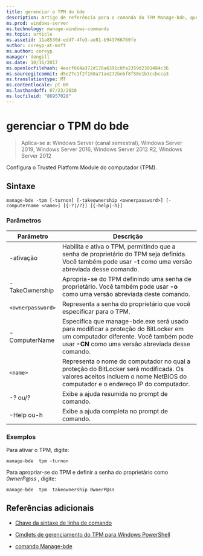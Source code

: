 ```yaml
---
title: gerenciar o TPM do bde
description: Artigo de referência para o comando do TPM Manage-bde, que configura o Trusted Platform Module do computador (TPM).
ms.prod: windows-server
ms.technology: manage-windows-commands
ms.topic: article
ms.assetid: 11a8530d-edd7-4fe3-ae81-b943766760fe
author: coreyp-at-msft
ms.author: coreyp
manager: dongill
ms.date: 10/16/2017
ms.openlocfilehash: 4eacf664a372d178a6391c8fa2359d2301484c36
ms.sourcegitcommit: d5e27c1f2f168a71ae272bebf8f50e1b3ccbcca3
ms.translationtype: MT
ms.contentlocale: pt-BR
ms.lasthandoff: 07/23/2020
ms.locfileid: "86957028"
---
```

# <a name="manage-bde-tpm"></a>gerenciar o TPM do bde

> Aplica-se a: Windows Server (canal semestral), Windows Server 2019, Windows Server 2016, Windows Server 2012 R2, Windows Server 2012

Configura o Trusted Platform Module do computador (TPM).

## <a name="syntax"></a>Sintaxe

```
manage-bde -tpm [-turnon] [-takeownership <ownerpassword>] [-computername <name>] [{-?|/?}] [{-help|-h}]
```

### <a name="parameters"></a>Parâmetros

| Parâmetro | Descrição |
| --------- | ----------- |
| -ativação | Habilita e ativa o TPM, permitindo que a senha de proprietário do TPM seja definida. Você também pode usar **-t** como uma versão abreviada desse comando. |
| -TakeOwnership | Apropria-se do TPM definindo uma senha de proprietário. Você também pode usar **-o** como uma versão abreviada deste comando. |
| `<ownerpassword>` | Representa a senha do proprietário que você especificar para o TPM. |
| -ComputerName | Especifica que manage-bde.exe será usado para modificar a proteção do BitLocker em um computador diferente. Você também pode usar **-CN** como uma versão abreviada desse comando. |
| `<name>` | Representa o nome do computador no qual a proteção do BitLocker será modificada. Os valores aceitos incluem o nome NetBIOS do computador e o endereço IP do computador. |
| -? ou/? | Exibe a ajuda resumida no prompt de comando. |
| -Help ou-h | Exibe a ajuda completa no prompt de comando. |

### <a name="examples"></a>Exemplos

Para ativar o TPM, digite:

```
manage-bde  tpm -turnon
```

Para apropriar-se do TPM e definir a senha do proprietário como *0wnerP@ss* , digite:

```
manage-bde  tpm  takeownership 0wnerP@ss
```

## <a name="additional-references"></a>Referências adicionais

- [Chave da sintaxe de linha de comando](command-line-syntax-key.md)

- [Cmdlets de gerenciamento do TPM para Windows PowerShell](/powershell/module/trustedplatformmodule/)

- [comando Manage-bde](manage-bde.md)
